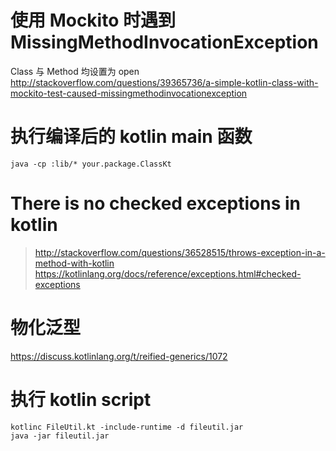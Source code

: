 # 使用 Mockito 时遇到 MissingMethodInvocationException
Class 与 Method 均设置为 open
http://stackoverflow.com/questions/39365736/a-simple-kotlin-class-with-mockito-test-caused-missingmethodinvocationexception

# 执行编译后的 kotlin main 函数
`java -cp :lib/* your.package.ClassKt`

# There is no checked exceptions in kotlin
> http://stackoverflow.com/questions/36528515/throws-exception-in-a-method-with-kotlin
> https://kotlinlang.org/docs/reference/exceptions.html#checked-exceptions

# 物化泛型
https://discuss.kotlinlang.org/t/reified-generics/1072

# 执行 kotlin script
```
kotlinc FileUtil.kt -include-runtime -d fileutil.jar
java -jar fileutil.jar
```
